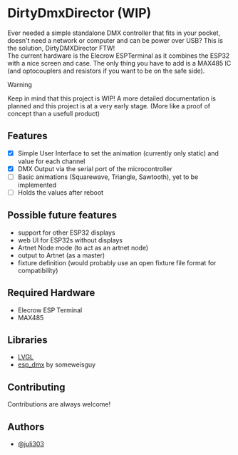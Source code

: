
# DirtyDmxDirector (WIP)

Ever needed a simple standalone DMX controller that fits in your pocket, doesn't need a network or computer and can be power over USB?
This is the solution, DirtyDMXDirector FTW!  
The current hardware is the Elecrow ESPTerminal as it combines the ESP32 with a nice screen and case. The only thing you have to add is a MAX485 IC (and optocouplers and resistors if you want to be on the safe side).  

> [!WARNING]
> Keep in mind that this project is WIP! A more detailed documentation is planned and this project is at a very early stage. (More like a proof of concept than a usefull product)

## Features

- [x] Simple User Interface to set the animation (currently only static) and value for each channel
- [x] DMX Output via the serial port of the microcontroller
- [ ] Basic animations (Squarewave, Triangle, Sawtooth), yet to be implemented
- [ ] Holds the values after reboot

## Possible future features
- support for other ESP32 displays
- web UI for ESP32s without displays
- Artnet Node mode (to act as an artnet node)
- output to Artnet (as a master)
- fixture definition (would probably use an open fixture file format for compatibility)


## Required Hardware
- Elecrow ESP Terminal
- MAX485

## Libraries
- [LVGL](https://github.com/lvgl/lvgl)
- [esp_dmx](https://github.com/someweisguy/esp_dmx) by someweisguy

## Contributing

Contributions are always welcome!

## Authors

- [@juli303](https://www.github.com/juli303)
